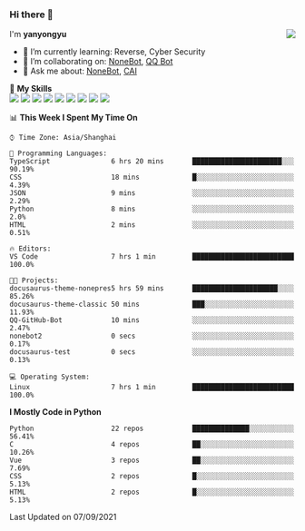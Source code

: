 ### Hi there 👋

<a href="#">
  <img align="right" src="https://github-readme-stats.vercel.app/api?username=yanyongyu&count_private=true&show_icons=true&bg_color=15,f2f7fd,E0EAFC" />
</a>

I'm **yanyongyu**

- 🌱 I’m currently learning: Reverse, Cyber Security
- 👯 I’m collaborating on: [NoneBot](https://github.com/nonebot), [QQ Bot](https://github.com/Mrs4s/go-cqhttp)
- 💬 Ask me about: [NoneBot](https://github.com/nonebot), [CAI](https://github.com/cscs181/CAI)

🌟 **My Skills**  
![](https://img.shields.io/badge/-Python-3e74a2?style=flat-square&logo=Python&logoColor=fff)
![](https://img.shields.io/badge/-Node.js-339933?style=flat-square&logo=Node.js&logoColor=fff)
![](https://img.shields.io/badge/-Vue-4fc08d?style=flat-square&logo=Vue.js&logoColor=fff)
![](https://img.shields.io/badge/-React-2d98ce?style=flat-square&logo=React&logoColor=fff)
![](https://img.shields.io/badge/-Docker-2496ED?style=flat-square&logo=Docker&logoColor=fff)
![](https://img.shields.io/badge/-Linux-000000?style=flat-square&logo=Linux&logoColor=fff)
![](https://img.shields.io/badge/-MySQL-4479A1?style=flat-square&logo=MySQL&logoColor=fff)
![](https://img.shields.io/badge/-Redis-DC382D?style=flat-square&logo=Redis&logoColor=fff)
![](https://img.shields.io/badge/-MongoDB-47A248?style=flat-square&logo=MongoDB&logoColor=fff)

<!--START_SECTION:waka-->
📊 **This Week I Spent My Time On** 

```text
⌚︎ Time Zone: Asia/Shanghai

💬 Programming Languages: 
TypeScript               6 hrs 20 mins       ██████████████████████░░░   90.19% 
CSS                      18 mins             █░░░░░░░░░░░░░░░░░░░░░░░░   4.39% 
JSON                     9 mins              ░░░░░░░░░░░░░░░░░░░░░░░░░   2.29% 
Python                   8 mins              ░░░░░░░░░░░░░░░░░░░░░░░░░   2.0% 
HTML                     2 mins              ░░░░░░░░░░░░░░░░░░░░░░░░░   0.51%

🔥 Editors: 
VS Code                  7 hrs 1 min         █████████████████████████   100.0%

🐱‍💻 Projects: 
docusaurus-theme-nonepres5 hrs 59 mins       █████████████████████░░░░   85.26% 
docusaurus-theme-classic 50 mins             ███░░░░░░░░░░░░░░░░░░░░░░   11.93% 
QQ-GitHub-Bot            10 mins             ░░░░░░░░░░░░░░░░░░░░░░░░░   2.47% 
nonebot2                 0 secs              ░░░░░░░░░░░░░░░░░░░░░░░░░   0.17% 
docusaurus-test          0 secs              ░░░░░░░░░░░░░░░░░░░░░░░░░   0.13%

💻 Operating System: 
Linux                    7 hrs 1 min         █████████████████████████   100.0%

```

**I Mostly Code in Python** 

```text
Python                   22 repos            ██████████████░░░░░░░░░░░   56.41% 
C                        4 repos             ██░░░░░░░░░░░░░░░░░░░░░░░   10.26% 
Vue                      3 repos             ██░░░░░░░░░░░░░░░░░░░░░░░   7.69% 
CSS                      2 repos             █░░░░░░░░░░░░░░░░░░░░░░░░   5.13% 
HTML                     2 repos             █░░░░░░░░░░░░░░░░░░░░░░░░   5.13%

```



 Last Updated on 07/09/2021
<!--END_SECTION:waka-->
